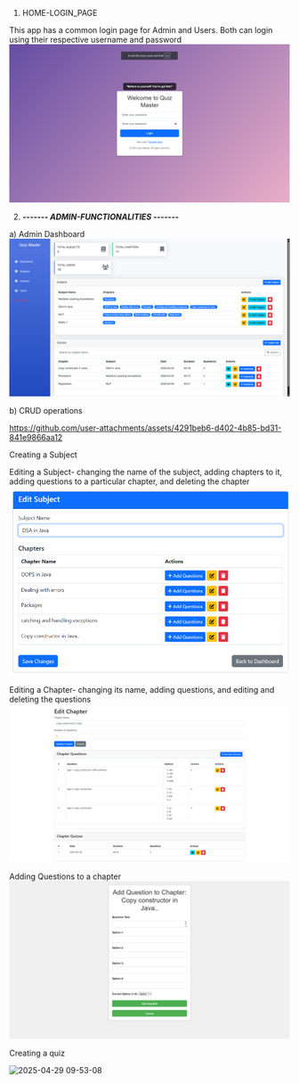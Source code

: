 1) HOME-LOGIN_PAGE

This app has a common login page for Admin and Users. Both can login using their respective username and password
   ![Image Alt](https://github.com/sameerthakur6780/QUIZ-MASTER-APP_AppDev1/blob/0fe91e428580e9dab9bfadbc2929f0a1845f0781/Screenshot%202025-04-29%20085735.png)

2) _______------- ADMIN-FUNCTIONALITIES -------_______

a) Admin Dashboard
 ![Image Alt](https://github.com/sameerthakur6780/QUIZ-MASTER-APP_AppDev1/blob/7ae0437b9885bd2f425bf3606584f15ae09a0ffe/Screenshot%202025-04-29%20084305.png)

b) CRUD operations


https://github.com/user-attachments/assets/4291beb6-d402-4b85-bd31-841e9866aa12


Creating a Subject


Editing a Subject- changing the name of the subject, adding chapters to it, adding questions to a particular chapter, and deleting the chapter
![Image Alt](https://github.com/sameerthakur6780/QUIZ-MASTER-APP_AppDev1/blob/d7b499a0c2fc100dd84e7a76d5796434280dc631/Screenshot%202025-04-29%20090932.png)

Editing a Chapter- changing its name, adding questions, and editing and deleting the questions
![Image Alt](https://github.com/sameerthakur6780/QUIZ-MASTER-APP_AppDev1/blob/82205fd188d9195bbf9ca44889dc1398af775014/Screenshot%202025-04-29%20091335.png)

Adding Questions to a chapter
![Image Alt](https://github.com/sameerthakur6780/QUIZ-MASTER-APP_AppDev1/blob/748f933e9b138093b2cf22f530c2435d72f74cd3/Screenshot%202025-04-29%20092448.png)

Creating a quiz

![2025-04-29 09-53-08](https://github.com/user-attachments/assets/1b79f1fb-78a6-4216-9474-0022d36e2acd)







